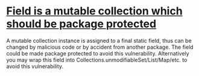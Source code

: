 # [Field is a mutable collection which should be package protected](https://spotbugs.readthedocs.io/en/latest/bugDescriptions.html#MS_MUTABLE_COLLECTION_PKGPROTECT)

A mutable collection instance is assigned to a final static field,
   thus can be changed by malicious code or by accident from another package.
   The field could be made package protected to avoid this vulnerability.
   Alternatively you may wrap this field into Collections.unmodifiableSet/List/Map/etc.
   to avoid this vulnerability.